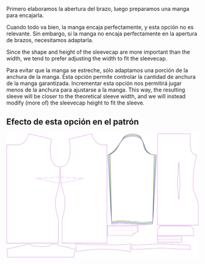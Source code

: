 
Primero elaboramos la abertura del brazo, luego preparamos una manga para encajarla.

Cuando todo va bien, la manga encaja perfectamente, y esta opción no es relevante. Sin embargo, si la manga no encaja perfectamente en la apertura de brazos, necesitamos adaptarla.

Since the shape and height of the sleevecap are more important than the width, we tend to prefer adjusting the width to fit the sleevecap.

Para evitar que la manga se estreche, sólo adaptamos una porción de la anchura de la manga. Esta opción permite controlar la cantidad de anchura de la manga garantizada. Incrementar esta opción nos permitirá jugar menos de la anchura para ajustarse a la manga. This way, the resulting sleeve will be closer to the theoretical sleeve width, and we will instead modify (more of) the sleevecap height to fit the sleeve.


## Efecto de esta opción en el patrón
![Esta imagen muestra el efecto de esta opción superponiendo varias variantes que tienen un valor diferente para esta opción](simone_sleevewidthguarantee_sample.svg "Efecto de esta opción en el patrón")